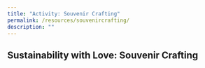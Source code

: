```yaml
---
title: "Activity: Souvenir Crafting"
permalink: /resources/souvenircrafting/
description: ""
---
```

## **Sustainability with Love: Souvenir Crafting**